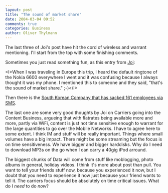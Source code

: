 ```yaml
---
layout: post
title: "The sound of market share"
date: 2004-03-04 09:52
comments: true
categories: Business
author: Oliver Thylmann
---
```



The last three of Joi's post have hit the cord of wireless and warrant mentioning. I'll start from the top with some finishing comments.

Sometimes you just read something fun, as this entry from [Joi](http://joi.ito.com/):

&lt;I&gt;When I was traveling in Europe this trip, I heard the default ringtone of the Nokia 6600 everywhere I went and it was confusing because I always thought it was my phone. I mentioned this to someone and they said, &quot;that's the sound of market share.&quot; ;-)&lt;/I&gt;

Then there is the  [South Korean Company that has sacked 161 employees via SMS](http://joi.ito.com/archives/2004/03/04/sacked_by_sms.html). 

The last one are some very good thoughts by Joi on Carriers going into the Content Business, argueing that with flatrates being available more and more, partly via WiFi, content is just not time sensitive enough to warrant for the large quantities to go over the Mobile Networks. I have to agree here to some extent. I think IM and stuff will be really important. Things where small volumes have a big impact. There might be some streaming but the focus is on time sensitiveness. We have bigger and bigger harddisks. Why do I need to download MP3s on the go when I can carry a 40gig iPod arround. 

The biggest chunks of Data will come from stuff like moblogging, photo albums in general, holiday videos. I think it's more about post than pull. You want to tell your friends stuff now, because you experienced it now, but I doubt that you need to experience it now just because your friend wants to tell it. The carriers focus should be absolutely on time critical issues. What do I _need_ to do _now_?


